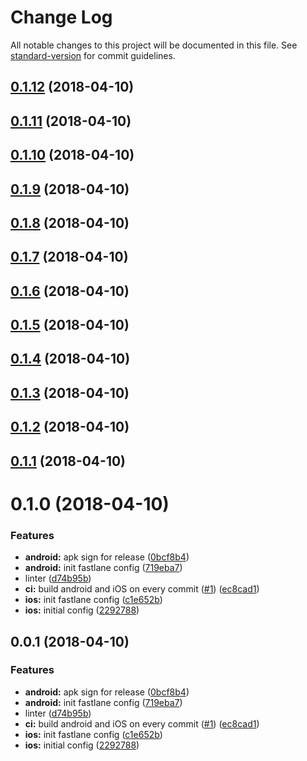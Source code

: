# Change Log

All notable changes to this project will be documented in this file. See [standard-version](https://github.com/conventional-changelog/standard-version) for commit guidelines.

<a name="0.1.12"></a>
## [0.1.12](https://github.com/negebauer/Siding/compare/v0.1.11...v0.1.12) (2018-04-10)



<a name="0.1.11"></a>
## [0.1.11](https://github.com/negebauer/Siding/compare/v0.1.10...v0.1.11) (2018-04-10)



<a name="0.1.10"></a>
## [0.1.10](https://github.com/negebauer/Siding/compare/v0.1.9...v0.1.10) (2018-04-10)



<a name="0.1.9"></a>
## [0.1.9](https://github.com/negebauer/Siding/compare/v0.1.8...v0.1.9) (2018-04-10)



<a name="0.1.8"></a>
## [0.1.8](https://github.com/negebauer/Siding/compare/v0.1.7...v0.1.8) (2018-04-10)



<a name="0.1.7"></a>
## [0.1.7](https://github.com/negebauer/Siding/compare/v0.1.6...v0.1.7) (2018-04-10)



<a name="0.1.6"></a>
## [0.1.6](https://github.com/negebauer/Siding/compare/v0.1.5...v0.1.6) (2018-04-10)



<a name="0.1.5"></a>
## [0.1.5](https://github.com/negebauer/Siding/compare/v0.1.4...v0.1.5) (2018-04-10)



<a name="0.1.4"></a>
## [0.1.4](https://github.com/negebauer/Siding/compare/v0.1.3...v0.1.4) (2018-04-10)



<a name="0.1.3"></a>
## [0.1.3](https://github.com/negebauer/Siding/compare/v0.1.2...v0.1.3) (2018-04-10)



<a name="0.1.2"></a>
## [0.1.2](https://github.com/negebauer/Siding/compare/v0.1.1...v0.1.2) (2018-04-10)



<a name="0.1.1"></a>
## [0.1.1](https://github.com/negebauer/Siding/compare/v0.1.0...v0.1.1) (2018-04-10)



<a name="0.1.0"></a>
# 0.1.0 (2018-04-10)


### Features

* **android:** apk sign for release ([0bcf8b4](https://github.com/negebauer/Siding/commit/0bcf8b4))
* **android:** init fastlane config ([719eba7](https://github.com/negebauer/Siding/commit/719eba7))
* linter ([d74b95b](https://github.com/negebauer/Siding/commit/d74b95b))
* **ci:** build android and iOS on every commit ([#1](https://github.com/negebauer/Siding/issues/1)) ([ec8cad1](https://github.com/negebauer/Siding/commit/ec8cad1))
* **ios:** init fastlane config ([c1e652b](https://github.com/negebauer/Siding/commit/c1e652b))
* **ios:** initial config ([2292788](https://github.com/negebauer/Siding/commit/2292788))



<a name="0.0.1"></a>
## 0.0.1 (2018-04-10)


### Features

* **android:** apk sign for release ([0bcf8b4](https://github.com/negebauer/Siding/commit/0bcf8b4))
* **android:** init fastlane config ([719eba7](https://github.com/negebauer/Siding/commit/719eba7))
* linter ([d74b95b](https://github.com/negebauer/Siding/commit/d74b95b))
* **ci:** build android and iOS on every commit ([#1](https://github.com/negebauer/Siding/issues/1)) ([ec8cad1](https://github.com/negebauer/Siding/commit/ec8cad1))
* **ios:** init fastlane config ([c1e652b](https://github.com/negebauer/Siding/commit/c1e652b))
* **ios:** initial config ([2292788](https://github.com/negebauer/Siding/commit/2292788))
